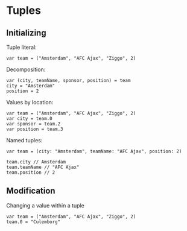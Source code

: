 # Tuples

## Initializing

Tuple literal:

    var team = ("Amsterdam", "AFC Ajax", "Ziggo", 2)

Decomposition:

    var (city, teamName, sponsor, position) = team
    city = "Amsterdam"
    position = 2

Values by location:

    var team = ("Amsterdam", "AFC Ajax", "Ziggo", 2)
    var city = team.0
    var sponsor = team.2
    var position = team.3

Named tuples:

    var team = (city: "Amsterdam", teamName: "AFC Ajax", position: 2)

    team.city // Amsterdam
    team.teamName // "AFC Ajax"
    team.position // 2

## Modification

Changing a value within a tuple

    var team = ("Amsterdam", "AFC Ajax", "Ziggo", 2)
    team.0 = "Culemborg"
